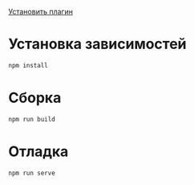 [Установить плагин](https://360.topomatic.ru?extensionInstallPath=https%3A%2F%2Ftopomatic-code.github.io%2Fru.topomatic.dxf%2F)

# Установка зависимостей

```sh
npm install
```

# Сборка

```sh
npm run build
```

# Отладка

```sh
npm run serve
```
